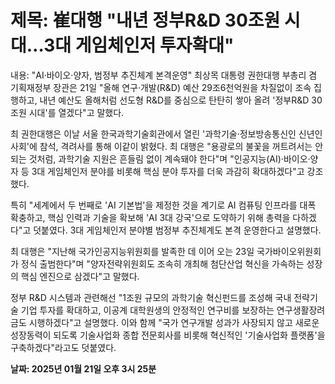 # **제목: 崔대행 "내년 정부R&D 30조원 시대…3대 게임체인저 투자확대"**

  내용: "AI·바이오·양자, 범정부 추진체계 본격운영" 최상목 대통령 권한대행 부총리 겸 기획재정부 장관은 21일 "올해 연구·개발(R&D) 예산 29조6천억원을 차질없이 조속 집행하고, 내년 예산도 올해처럼 선도형 R&D를 중심으로 탄탄히 쌓아 올려 '정부R&D 30조원 시대'를 열겠다"고 말했다.

최 권한대행은 이날 서울 한국과학기술회관에서 열린 '과학기술·정보방송통신인 신년인사회'에 참석, 격려사를 통해 이같이 밝혔다. 최 대행은 "용광로의 불꽃을 꺼트려서는 안 되는 것처럼, 과학기술 지원은 흔들림 없이 계속돼야 한다"며 "인공지능(AI)·바이오·양자 등 3대 게임체인저 분야를 비롯해 핵심 분야 투자를 더욱 과감히 확대하겠다"고 강조했다.

특히 "세계에서 두 번째로 'AI 기본법'을 제정한 것을 계기로 AI 컴퓨팅 인프라를 대폭 확충하고, 핵심 인력과 기술을 확보해 'AI 3대 강국'으로 도약하기 위해 총력을 다하겠다"고 덧붙였다. 3대 게임체인저 분야별 범정부 추진체계도 본격 운영한다고 설명했다.

최 대행은 "지난해 국가인공지능위원회를 발족한 데 이어 오는 23일 국가바이오위원회가 정식 출범한다"며 "양자전략위원회도 조속히 개최해 첨단산업 혁신을 가속하는 성장의 핵심 엔진으로 삼겠다"고 말했다.

정부 R&D 시스템과 관련해선 "1조원 규모의 과학기술 혁신펀드를 조성해 국내 전략기술 기업 투자를 확대하고, 이공계 대학원생의 안정적인 연구비를 보장하는 연구생활장려금도 시행하겠다"고 설명했다. 이와 함께 "국가 연구개발 성과가 사장되지 않고 새로운 성장동력이 되도록 기술사업화 종합 전문회사를 비롯해 혁신적인 '기술사업화 플랫폼'을 구축하겠다"라고도 덧붙였다.

  **날짜: 2025년 01월 21일 오후 3시 25분**